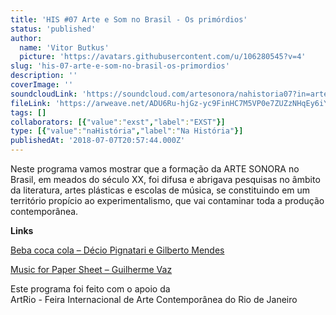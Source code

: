 ```yaml
---
title: 'HIS #07 Arte e Som no Brasil - Os primórdios'
status: 'published'
author:
  name: 'Vitor Butkus'
  picture: 'https://avatars.githubusercontent.com/u/106280545?v=4'
slug: 'his-07-arte-e-som-no-brasil-os-primordios'
description: ''
coverImage: ''
soundcloudLink: 'https://soundcloud.com/artesonora/nahistoria07?in=artesonora/sets/nahistoria'
fileLink: 'https://arweave.net/ADU6Ru-hjGz-yc9FinHC7M5VP0e7ZUZzNHqEy6iY4cc'
tags: []
collaborators: [{"value":"exst","label":"EXST"}]
type: [{"value":"naHistória","label":"Na História"}]
publishedAt: '2018-07-07T20:57:44.000Z'
---
```


Neste programa vamos mostrar que a formação da ARTE SONORA no Brasil, em meados do século XX, foi difusa e abrigava pesquisas no âmbito da literatura, artes plásticas e escolas de música, se constituindo em um território propício ao experimentalismo, que vai contaminar toda a produção contemporânea.

**Links**

[Beba coca cola – Décio Pignatari e Gilberto Mendes](https://www.youtube.com/watch?v=JrKG0xfPLj0)

[Music for Paper Sheet – Guilherme Vaz](https://www.youtube.com/watch?v=1p8RsvF-xHc)

Este programa foi feito com o apoio da\
ArtRio - Feira Internacional de Arte Contemporânea do Rio de Janeiro